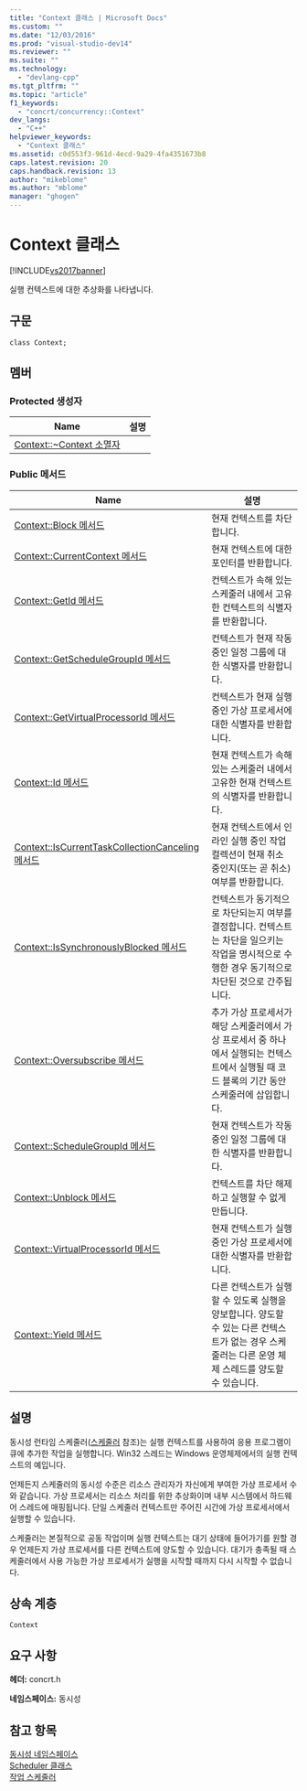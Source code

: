 ```yaml
---
title: "Context 클래스 | Microsoft Docs"
ms.custom: ""
ms.date: "12/03/2016"
ms.prod: "visual-studio-dev14"
ms.reviewer: ""
ms.suite: ""
ms.technology: 
  - "devlang-cpp"
ms.tgt_pltfrm: ""
ms.topic: "article"
f1_keywords: 
  - "concrt/concurrency::Context"
dev_langs: 
  - "C++"
helpviewer_keywords: 
  - "Context 클래스"
ms.assetid: c0d553f3-961d-4ecd-9a29-4fa4351673b8
caps.latest.revision: 20
caps.handback.revision: 13
author: "mikeblome"
ms.author: "mblome"
manager: "ghogen"
---
```

# Context 클래스
[!INCLUDE[vs2017banner](../../../assembler/inline/includes/vs2017banner.md)]

실행 컨텍스트에 대한 추상화를 나타냅니다.  
  
## 구문  
  
```  
class Context;  
```  
  
## 멤버  
  
### Protected 생성자  
  
|Name|설명|  
|----------|--------|  
|[Context::~Context 소멸자](../Topic/Context::~Context%20Destructor.md)||  
  
### Public 메서드  
  
|Name|설명|  
|----------|--------|  
|[Context::Block 메서드](../Topic/Context::Block%20Method.md)|현재 컨텍스트를 차단합니다.|  
|[Context::CurrentContext 메서드](../Topic/Context::CurrentContext%20Method.md)|현재 컨텍스트에 대한 포인터를 반환합니다.|  
|[Context::GetId 메서드](../Topic/Context::GetId%20Method.md)|컨텍스트가 속해 있는 스케줄러 내에서 고유한 컨텍스트의 식별자를 반환합니다.|  
|[Context::GetScheduleGroupId 메서드](../Topic/Context::GetScheduleGroupId%20Method.md)|컨텍스트가 현재 작동 중인 일정 그룹에 대한 식별자를 반환합니다.|  
|[Context::GetVirtualProcessorId 메서드](../Topic/Context::GetVirtualProcessorId%20Method.md)|컨텍스트가 현재 실행 중인 가상 프로세서에 대한 식별자를 반환합니다.|  
|[Context::Id 메서드](../Topic/Context::Id%20Method.md)|현재 컨텍스트가 속해 있는 스케줄러 내에서 고유한 현재 컨텍스트의 식별자를 반환합니다.|  
|[Context::IsCurrentTaskCollectionCanceling 메서드](../Topic/Context::IsCurrentTaskCollectionCanceling%20Method.md)|현재 컨텍스트에서 인라인 실행 중인 작업 컬렉션이 현재 취소 중인지\(또는 곧 취소\) 여부를 반환합니다.|  
|[Context::IsSynchronouslyBlocked 메서드](../Topic/Context::IsSynchronouslyBlocked%20Method.md)|컨텍스트가 동기적으로 차단되는지 여부를 결정합니다.  컨텍스트는 차단을 일으키는 작업을 명시적으로 수행한 경우 동기적으로 차단된 것으로 간주됩니다.|  
|[Context::Oversubscribe 메서드](../Topic/Context::Oversubscribe%20Method.md)|추가 가상 프로세서가 해당 스케줄러에서 가상 프로세서 중 하나에서 실행되는 컨텍스트에서 실행될 때 코드 블록의 기간 동안 스케줄러에 삽입합니다.|  
|[Context::ScheduleGroupId 메서드](../Topic/Context::ScheduleGroupId%20Method.md)|현재 컨텍스트가 작동 중인 일정 그룹에 대한 식별자를 반환합니다.|  
|[Context::Unblock 메서드](../Topic/Context::Unblock%20Method.md)|컨텍스트를 차단 해제하고 실행할 수 없게 만듭니다.|  
|[Context::VirtualProcessorId 메서드](../Topic/Context::VirtualProcessorId%20Method.md)|현재 컨텍스트가 실행 중인 가상 프로세서에 대한 식별자를 반환합니다.|  
|[Context::Yield 메서드](../Topic/Context::Yield%20Method.md)|다른 컨텍스트가 실행할 수 있도록 실행을 양보합니다.  양도할 수 있는 다른 컨텍스트가 없는 경우 스케줄러는 다른 운영 체제 스레드를 양도할 수 있습니다.|  
  
## 설명  
 동시성 런타임 스케줄러\([스케줄러](../../../parallel/concrt/reference/scheduler-class.md) 참조\)는 실행 컨텍스트를 사용하여 응용 프로그램이 큐에 추가한 작업을 실행합니다.  Win32 스레드는 Windows 운영체제에서의 실행 컨텍스트의 예입니다.  
  
 언제든지 스케줄러의 동시성 수준은 리소스 관리자가 자신에게 부여한 가상 프로세서 수와 같습니다.  가상 프로세서는 리소스 처리를 위한 추상화이며 내부 시스템에서 하드웨어 스레드에 매핑됩니다.  단일 스케줄러 컨텍스트만 주어진 시간에 가상 프로세서에서 실행할 수 있습니다.  
  
 스케줄러는 본질적으로 공동 작업이며 실행 컨텍스트는 대기 상태에 들어가기를 원할 경우 언제든지 가상 프로세서를 다른 컨텍스트에 양도할 수 있습니다.  대기가 충족될 때 스케줄러에서 사용 가능한 가상 프로세서가 실행을 시작할 때까지 다시 시작할 수 없습니다.  
  
## 상속 계층  
 `Context`  
  
## 요구 사항  
 **헤더:** concrt.h  
  
 **네임스페이스:** 동시성  
  
## 참고 항목  
 [동시성 네임스페이스](../../../parallel/concrt/reference/concurrency-namespace.md)   
 [Scheduler 클래스](../../../parallel/concrt/reference/scheduler-class.md)   
 [작업 스케줄러](../../../parallel/concrt/task-scheduler-concurrency-runtime.md)